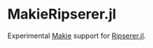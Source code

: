 # MakieRipserer.jl

Experimental [Makie](https://github.com/JuliaPlots/Makie.jl) support for
[Ripserer.jl](https://github.com/mtsch/Ripserer.jl/).
